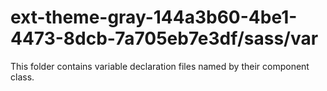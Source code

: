 # ext-theme-gray-144a3b60-4be1-4473-8dcb-7a705eb7e3df/sass/var

This folder contains variable declaration files named by their component class.
